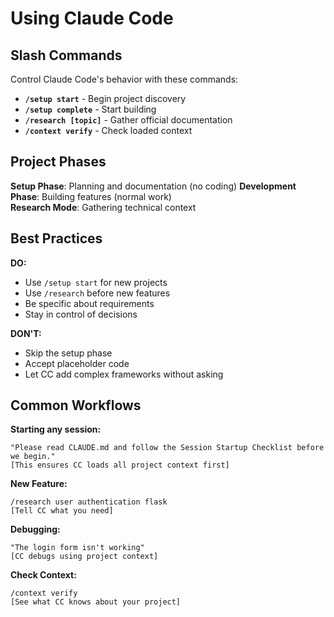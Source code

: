 # Using Claude Code

## Slash Commands

Control Claude Code's behavior with these commands:

- **`/setup start`** - Begin project discovery
- **`/setup complete`** - Start building
- **`/research [topic]`** - Gather official documentation
- **`/context verify`** - Check loaded context

## Project Phases

**Setup Phase**: Planning and documentation (no coding)
**Development Phase**: Building features (normal work)  
**Research Mode**: Gathering technical context

## Best Practices

**DO:**
- Use `/setup start` for new projects  
- Use `/research` before new features
- Be specific about requirements
- Stay in control of decisions

**DON'T:**
- Skip the setup phase
- Accept placeholder code
- Let CC add complex frameworks without asking

## Common Workflows

**Starting any session:**
```
"Please read CLAUDE.md and follow the Session Startup Checklist before we begin."
[This ensures CC loads all project context first]
```

**New Feature:**
```
/research user authentication flask
[Tell CC what you need]
```

**Debugging:**
```
"The login form isn't working"
[CC debugs using project context]
```

**Check Context:**
```
/context verify
[See what CC knows about your project]
```